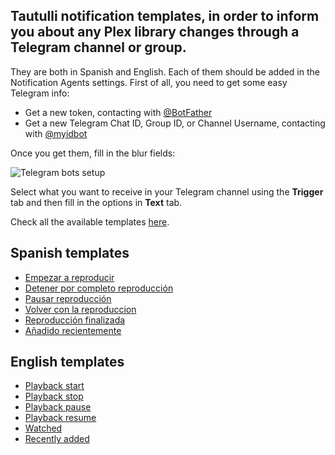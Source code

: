 ## Tautulli notification templates, in order to inform you about any Plex library changes through a Telegram channel or group.

They are both in Spanish and English. Each of them should be added in the Notification Agents settings. 
First of all, you need to get some easy Telegram info:

* Get a new token, contacting with [@BotFather](https://telegram.me/BotFather "@BotFather Telegram bot")
* Get a new Telegram Chat ID, Group ID, or Channel Username, contacting with [@myidbot](https://telegram.me/myidbot "@myidbot Telegram bot")

Once you get them, fill in the blur fields:

![Telegram bots setup](resources/tautulli-telegram-setup.jpg)

Select what you want to receive in your Telegram channel using the **Trigger** tab and then fill in the options in **Text** tab.

Check all the available templates [here](templates).


## Spanish templates

* [Empezar a reproducir](templates/es/playback-start-es)
* [Detener por completo reproducción](templates/es/playback-stop-es)
* [Pausar reproducción](templates/es/playback-pause-es)
* [Volver con la reproduccion](templates/es/playback-resume-es)
* [Reproducción finalizada](templates/es/watched-es)
* [Añadido recientemente](templates/es/recently-added-es)

## English templates

* [Playback start](templates/en/playback-start-en)
* [Playback stop](templates/en/playback-stop-en)
* [Playback pause](templates/en/playback-pause-en)
* [Playback resume](templates/en/playback-resume-en)
* [Watched](templates/en/watched-en)
* [Recently added](templates/en/recently-added-en)
